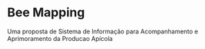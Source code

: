 # Bee Mapping #
Uma proposta de Sistema de Informação para Acompanhamento e Aprimoramento da Producao Apícola

